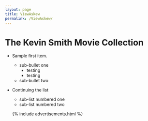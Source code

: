 ```yaml
---
layout: page
title: ViewAskew
permalink: /ViewAskew/
---
```


# The Kevin Smith Movie Collection

* Sample first item.
  * sub-bullet one
    * testing
    * testing
  * sub-bullet two

* Continuing the list
  * sub-list numbered one
  * sub-list numbered two




  {% include advertisements.html %}
  
